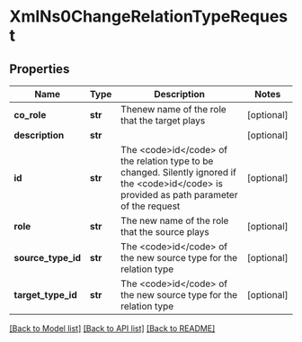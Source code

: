 # XmlNs0ChangeRelationTypeRequest

## Properties
Name | Type | Description | Notes
------------ | ------------- | ------------- | -------------
**co_role** | **str** | Thenew  name of the role that the target plays | [optional] 
**description** | **str** |  | [optional] 
**id** | **str** | The &lt;code&gt;id&lt;/code&gt; of the relation type to be changed. Silently ignored if the &lt;code&gt;id&lt;/code&gt; is provided as path parameter of the request | [optional] 
**role** | **str** | The new name of the role that the source plays | [optional] 
**source_type_id** | **str** | The &lt;code&gt;id&lt;/code&gt; of the new source type for the relation type | [optional] 
**target_type_id** | **str** | The &lt;code&gt;id&lt;/code&gt; of the new source type for the relation type | [optional] 

[[Back to Model list]](../README.md#documentation-for-models) [[Back to API list]](../README.md#documentation-for-api-endpoints) [[Back to README]](../README.md)


